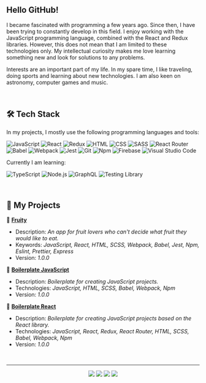 ## Hello GitHub!

I became fascinated with programming a few years ago. Since then, I have been trying to constantly develop in this field. I enjoy working with the JavaScript programming language, combined with the React and Redux libraries. However, this does not mean that I am limited to these technologies only. My intellectual curiosity makes me love learning something new and look for solutions to any problems.

Interests are an important part of my life. In my spare time, I like traveling, doing sports and learning about new technologies. I am also keen on astronomy, computer games and music.

<br/>

## 🛠️ Tech Stack

In my projects, I mostly use the following programming languages and tools:

<img src="https://img.shields.io/badge/JavaScript-F7DF1E?style=flat&logo=javascript&logoColor=white" alt="JavaScript"></a>
<img src="https://img.shields.io/badge/React-61DAFB?style=flat&logo=react&logoColor=white" alt="React"></a>
<img src="https://img.shields.io/badge/Redux-764ABC?style=flat&logo=redux&logoColor=white" alt="Redux"></a>
<img src="https://img.shields.io/badge/HTML-E34F26?style=flat&logo=html5&logoColor=white" alt="HTML"></a>
<img src="https://img.shields.io/badge/CSS-1572B6?style=flat&logo=css3&logoColor=white" alt="CSS"></a>
<img src="https://img.shields.io/badge/SASS-CC6699?style=flat&logo=SASS&logoColor=white" alt="SASS"></a>
<img src="https://img.shields.io/badge/React%20Router-CA4245?logo=react-router&logoColor=white" alt="React Router"></a>
<img src="https://img.shields.io/badge/Babel-F9DC3E?style=flat&logo=babel&logoColor=white" alt="Babel"></a>
<img src="https://img.shields.io/badge/Webpack-8DD6F9?style=flat&logo=webpack&logoColor=white" alt="Webpack"></a>
<img src="https://img.shields.io/badge/Jest-C21325?style=flat&logo=jest&logoColor=white" alt="Jest"></a>
<img src="https://img.shields.io/badge/Git-F05032?style=flat&logo=git&logoColor=white" alt="Git"></a>
<img src="https://img.shields.io/badge/Npm-CB3837?style=flat&logo=npm&logoColor=white" alt="Npm"></a>
<img src="https://img.shields.io/badge/Firebase-FFCA28?style=flat&logo=firebase&logoColor=white" alt="Firebase"></a>
<img src="https://img.shields.io/badge/Visual%20Studio%20Code-007ACC?style=flat&logo=visual%20studio%20code&logoColor=white" alt="Visual Studio Code"></a>

Currently I am learning:

<img src="https://img.shields.io/badge/TypeScript-3178C6?style=flat&logo=typescript&logoColor=white" alt="TypeScript"></a>
<img src="https://img.shields.io/badge/Node.js-339933?style=flat&logo=node.js&logoColor=white" alt="Node.js"></a>
<img src="https://img.shields.io/badge/GraphQL-E10098?style=flat&logo=graphql&logoColor=white" alt="GraphQL"></a>
<img src="https://img.shields.io/badge/Testing%20Library-E33332?style=flat&logo=testinglibrary&logoColor=white" alt="Testing Library"></a>

<br/>

## 💼 My Projects

🍓 <a href="https://github.com/lszymanski7/fruity-app"><b>Fruity</b></a>
- Description: <i>An app for fruit lovers who can't decide what fruit they would like to eat.</i>
- Keywords: <i>JavaScript, React, HTML, SCSS, Webpack, Babel, Jest, Npm, Eslint, Prettier, Express</i>
- Version: <i>1.0.0</i>

📜 <a href="https://github.com/lszymanski7/boilerplate-js"><b>Boilerplate JavaScript</b></a>
- Description: <i>Boilerplate for creating JavaScript projects.</i>
- Technologies: <i>JavaScript, HTML, SCSS, Babel, Webpack, Npm</i>
- Version: <i>1.0.0</i>

📜 <a href="https://github.com/lszymanski7/boilerplate-react"><b>Boilerplate React</b></a>
- Description: <i>Boilerplate for creating JavaScript projects based on the React library.</i>
- Technologies: <i>JavaScript, React, Redux, React Router, HTML, SCSS, Babel, Webpack, Npm</i>
- Version: <i>1.0.0</i>

<!-- <br/>

## 📊 Statistics

<a href="https://github.com/lszymanski7"><img src="https://github-readme-stats.vercel.app/api?username=lszymanski7&theme=default&show_icons=true&custom_title=Activity&include_all_commits=true" alt="GitHub Stats Card"></a>

<a href="https://github.com/lszymanski7"><img src="https://github-readme-stats.vercel.app/api/top-langs/?username=lszymanski7&theme=default&custom_title=Most%20Used%20Languages&card_width=495&langs_count=3" alt="GitHub Most Used Languages Card"></a>

<br/>

## 🏆 Achievements

<a href="https://github.com/lszymanski7"><img src="https://github-profile-trophy.vercel.app/?username=lszymanski7&theme=flat&margin-w=10&no-bg=false" alt="GitHub Profile Trophy Card"></a> -->

<br/>

---

<p align="center">
  <a href="https://stackoverflow.com/users/18706083"><img src="https://img.shields.io/badge/Stack%20Overflow-f58025?style=flat&logo=stackoverflow&logoColor=white"></a>
  <a href="https://gitlab.com/lszymanski7"><img src="https://img.shields.io/badge/GitLab-424242?style=flat&logo=gitlab"></a>
  <a href="https://www.linkedin.com/in/lszymanski7"><img src="https://img.shields.io/badge/LinkedIn-0a66c2?style=flat&logo=linkedin"></a>
  <a href="https://twitter.com/lszymanski7_"><img src="https://img.shields.io/twitter/follow/lszymanski7_?label=Twitter&style=social"></a>
</p>